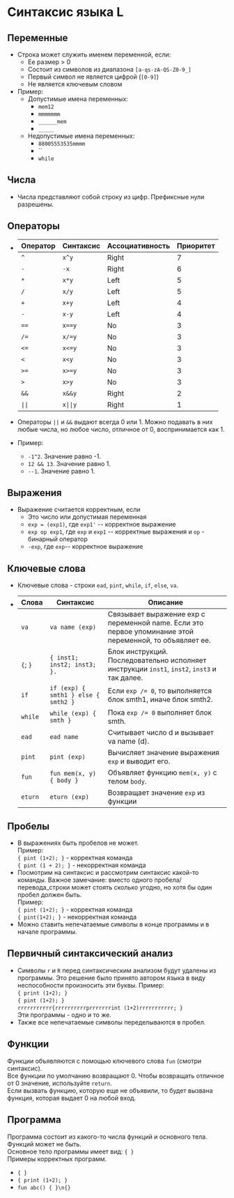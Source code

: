 # Синтаксис языка L
## Переменные
- Строка может служить именем переменной, если: 
  - Ее размер > 0
  - Состоит из символов из диапазона `[a-qs-zA-QS-Z0-9_]`
  - Первый символ не является цифрой (`[0-9]`)
  - Не является ключевым словом
- Пример:
  - Допустимые имена переменных:
    - `mem12`
    - `mmmmmmm`
    - `______mem`
    - `_____`
  - Недопустимые имена переменных:
    - `88005553535mmmm`
    - ``
    - `while`


## Числа
- Числа представляют собой строку из цифр. Префиксные нули разрешены.

## Операторы
  - Оператор | Синтаксис | Ассоциативность  | Приоритет
    ---------|-----------|------------------|----------
     `^`     | `x^y`     | Right            | 7
     `-`     | `-x`      | Right            | 6
     `*`     | `x*y`     | Left             | 5
     `/`     | `x/y`     | Left             | 5
     `+`     | `x+y`     | Left             | 4
     `-`     | `x-y`     | Left             | 4
     `==`    | `x==y`    | No               | 3
     `/=`    | `x/=y`    | No               | 3
     `<=`    | `x<=y`    | No               | 3
     `<`     | `x<y`     | No               | 3
     `>=`    | `x>=y`    | No               | 3
     `>`     | `x>y`     | No               | 3
     `&&`    | `x&&y`    | Right            | 2
     `\|\|`  | `x\|\|y`  | Right            | 1

  - Операторы `||` и `&&` выдают всегда 0 или 1. Можно подавать в них любые числа, но любое число, отличное от 0, воспринимается как 1.
  - Пример:
    - `-1^2`. Значение равно -1. 
    - `12 && 13`. Значение равно 1.
    - `--1`. Значение равно 1.

## Выражения
- Выражение считается корректным, если
  - Это число или допустимая переменная
  - `exp = (exp1)`, где `exp1'` -- корректное выражение
  - `exp op exp1`, где `exp` и `exp1` -- корректные выражения и `op` - бинарный оператор
  - `-exp`, где `exp`-- корректное выражение

## Ключевые слова
- Ключевые слова - строки `ead`, `pint`, `while`, `if`, `else`, `va`.
- Слова      | Синтаксис                            | Описание
  -----------|--------------------------------------|--------------------------------------------------------------------------------------------------------------
  `va`       | `va name (exp)`                      | Связывает выражение exp с переменной name. Если это первое упоминание этой переменной, то объявляет ее.
  `{`; `}`   |`{ inst1; inst2; inst3; }.`           | Блок инструкций. Последовательно исполняет инструкции `inst1`, `inst2`, `inst3` и так далее.
  `if`       | `if (exp) { smth1 } else { smth2 }`  | Если `exp /= 0`, то выполняется блок smth1, иначе блок smth2.
  `while`    | `while (exp) { smth } `              | Пока `exp /= 0` выполняет блок smth.
  `ead`      | `ead name`                           | Считывает число d и вызывает va name (d).
  `pint`     | `pint (exp)`                         | Вычисляет значение выражения `exp` и выводит его.
  `fun`      | `fun mem(x, y) { body }`             | Объявляет функцию `mem(x, y)` с телом `body`. 
  `eturn`    | `eturn (exp)`                        | Возвращает значение `exp` из функции

## Пробелы
- В выражениях быть пробелов не может.    
Пример:    
`{ pint (1+2); }` - корректная команда    
`{ pint (1 + 2); }` - некорректная команда
- Посмотрим на синтаксис и рассмотрим синтаксис какой-то команды. Важное замечание: вместо одного пробела/перевода_строки может стоять сколько угодно, но хотя бы один пробел должен быть.    
Пример:    
`{ pint (1+2); }` - корректная команда    
`{ pint(1+2); }` - некорректная команда    
- Можно ставить непечатаемые символы в конце программы и в начале программы. 

## Первичный синтаксический анализ
- Символы `r` и `R` перед синтаксическим анализом будут удалены из программы. Это решение было принято автором языка в виду неспособности произносить эти буквы.
Пример:    
`{ print (1+2); }`    
`{ pint (1+2); }`    
`rrrrrrrrrrr{rrrrrrrrrrprrrrrrrint (1+2)rrrrrrrrrrr; }`    
Эти программы - одно и то же.
- Также все непечатаемые символы переделываются в пробел. 

## Функции
Функции объявляются с помощью ключевого слова `fun` (смотри синтаксис).           
Все функции по умолчанию возвращают 0. Чтобы возвращать отличное от 0 значение, используйте `return`.    
Если вызвать функцию, которую еще не объявили, то будет вызвана функция, которая выдает 0 на любой вход.

## Программа
Программа состоит из какого-то числа функций и основного тела. Функций может не быть.    
Основное тело программы имеет вид: `{ }`             
Примеры корректных программ.
- `{ }`
- `{ print (1+2); }`
- `fun abc() { }\n{}`